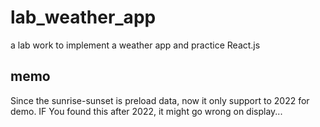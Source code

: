 # lab_weather_app
a lab work to implement a weather app and practice React.js

## memo
Since the sunrise-sunset is preload data, now it only support to 2022 for demo.
IF You found this after 2022, it might go wrong on display...

